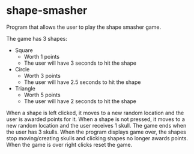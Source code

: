 # shape-smasher

Program that allows the user to play the shape smasher game.

The game has 3 shapes:
- Square
  - Worth 1 points
  - The user will have 3 seconds to hit the shape
- Circle
  - Worth 3 points
  - The user will have 2.5 seconds to hit the shape
- Triangle
  - Worth 5 points
  - The user will have 2 seconds to hit the shape
  
When a shape is left clicked, it moves to a new random location and the user is awarded points for it.
When a shape is not pressed, it moves to a new random location and the user receives 1 skull.
The game ends when the user has 3 skulls.
When the program displays game over, the shapes stop moving/creating skulls and clicking shapes no longer awards points.
When the game is over right clicks reset the game.
